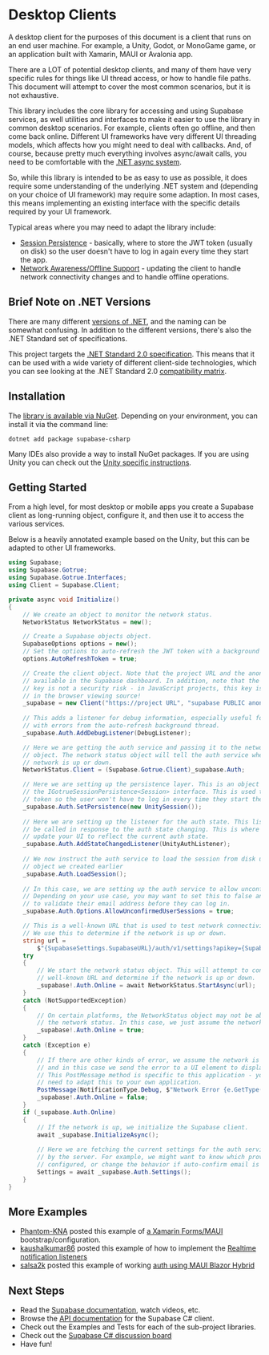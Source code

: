 # Desktop Clients

A desktop client for the purposes of this document is a client that runs on an
end user machine. For example, a Unity, Godot, or MonoGame game, or an application built with
Xamarin, MAUI or Avalonia app.

There are a LOT of potential desktop clients, and many of them have very specific rules for
things like UI thread access, or how to handle file paths. This document will attempt to
cover the most common scenarios, but it is not exhaustive.

This library includes the core library for accessing and using Supabase services, as well
utilities and interfaces to make it easier to use the library in common desktop scenarios.
For example, clients often go offline, and then come back online. Different UI frameworks
have very different UI threading models, which affects how you might need to deal with callbacks.
And, of course, because pretty much everything involves async/await calls, you need to be
comfortable with
the [.NET async system](https://learn.microsoft.com/en-us/dotnet/csharp/language-reference/keywords/async).

So, while this library is intended to be as easy to use as possible, it does require some
understanding of the underlying .NET system and (depending on your choice of UI framework)
may require some adaption. In most cases, this means implementing an existing interface
with the specific details required by your UI framework.

Typical areas where you may need to adapt the library include:

- [Session Persistence](SessionPersistence.md) - basically, where to store the JWT token (usually on disk)
  so the user doesn't have to log in again every time they start the app.
- [Network Awareness/Offline Support](OfflineSupport.md) - updating the client to handle
  network connectivity changes and to handle offline operations.

## Brief Note on .NET Versions

There are many different [versions of .NET](https://versionsof.net/), and the naming can be
somewhat confusing. In addition to the different versions, there's also the .NET Standard
set of specifications.

This project targets
the [.NET Standard 2.0 specification](https://learn.microsoft.com/en-us/dotnet/standard/net-standard?tabs=net-standard-2-0).
This means that it can be used with a wide variety of different client-side technologies,
which you can see looking at the .NET Standard
2.0 [compatibility matrix](https://learn.microsoft.com/en-us/dotnet/standard/net-standard?tabs=net-standard-2-0#net-implementation-support).

## Installation

The [library is available via NuGet](https://www.nuget.org/packages/supabase-csharp). Depending on your
environment, you can install it via the command line:

```
dotnet add package supabase-csharp
```

Many IDEs also provide a way to install NuGet packages. If you are using Unity you can check out
the [Unity specific instructions](Unity.md).

## Getting Started

From a high level, for most desktop or mobile apps you create a Supabase client as long-running
object, configure it, and then use it to access the various services.

Below is a heavily annotated example based on the Unity, but this can be adapted to other
UI frameworks.

```csharp
using Supabase;
using Supabase.Gotrue;
using Supabase.Gotrue.Interfaces;
using Client = Supabase.Client;

private async void Initialize()
{
	// We create an object to monitor the network status.
    NetworkStatus NetworkStatus = new();

    // Create a Supabase objects object.
    SupabaseOptions options = new();
    // Set the options to auto-refresh the JWT token with a background thread.
    options.AutoRefreshToken = true;

    // Create the client object. Note that the project URL and the anon key are
    // available in the Supabase dashboard. In addition, note that the public anon
    // key is not a security risk - in JavaScript projects, this key is visible
    // in the browser viewing source!
    _supabase = new Client("https://project URL", "supabase PUBLIC anon key", options);
    
    // This adds a listener for debug information, especially useful for dealing
    // with errors from the auto-refresh background thread.
    _supabase.Auth.AddDebugListener(DebugListener);

    // Here we are getting the auth service and passing it to the network status
    // object. The network status object will tell the auth service when the
    // network is up or down.
    NetworkStatus.Client = (Supabase.Gotrue.Client)_supabase.Auth;

    // Here we are setting up the persistence layer. This is an object that implements
    // the IGotrueSessionPersistence<Session> interface. This is used to store the JWT 
    // token so the user won't have to log in every time they start the app.
    _supabase.Auth.SetPersistence(new UnitySession());
    
    // Here we are setting up the listener for the auth state. This listener will
    // be called in response to the auth state changing. This is where you would
    // update your UI to reflect the current auth state.
    _supabase.Auth.AddStateChangedListener(UnityAuthListener);
    
    // We now instruct the auth service to load the session from disk using the persistence
    // object we created earlier
    _supabase.Auth.LoadSession();
    
    // In this case, we are setting up the auth service to allow unconfirmed user sessions.
    // Depending on your use case, you may want to set this to false and require the user
    // to validate their email address before they can log in.
    _supabase.Auth.Options.AllowUnconfirmedUserSessions = true;

    // This is a well-known URL that is used to test network connectivity.
    // We use this to determine if the network is up or down.
    string url =
        $"{SupabaseSettings.SupabaseURL}/auth/v1/settings?apikey={SupabaseSettings.SupabaseAnonKey}";
    try
    {
        // We start the network status object. This will attempt to connect to the
        // well-known URL and determine if the network is up or down.
        _supabase!.Auth.Online = await NetworkStatus.StartAsync(url);
    }
    catch (NotSupportedException)
    {
        // On certain platforms, the NetworkStatus object may not be able to determine
        // the network status. In this case, we just assume the network is up.
        _supabase!.Auth.Online = true;
    }
    catch (Exception e)
    {
        // If there are other kinds of error, we assume the network is down,
        // and in this case we send the error to a UI element to display to the user.
        // This PostMessage method is specific to this application - you will
        // need to adapt this to your own application.
        PostMessage(NotificationType.Debug, $"Network Error {e.GetType()}", e);
        _supabase!.Auth.Online = false;
    }
    if (_supabase.Auth.Online)
    {
        // If the network is up, we initialize the Supabase client.
        await _supabase.InitializeAsync();
        
        // Here we are fetching the current settings for the auth service as exposed
        // by the server. For example, we might want to know which providers have been
        // configured, or change the behavior if auto-confirm email is turned off or on.
        Settings = await _supabase.Auth.Settings();
    }
}
```

## More Examples

- [Phantom-KNA](https://gist.github.com/Phantom-KNA)
  posted this example of [a Xamarin Forms/MAUI](https://gist.github.com/Phantom-KNA/0eabbbe52076370489d0ecbf73f0a6c6)
  bootstrap/configuration.
- [kaushalkumar86](https://github.com/kaushalkumar86) posted this 
example of how to implement the [Realtime notification listeners](https://github.com/supabase-community/realtime-csharp/issues/34#issuecomment-1696985179)
- [salsa2k](https://github.com/salsa2k) posted this example of working [auth using MAUI Blazor Hybrid](https://github.com/supabase-community/supabase-csharp/discussions/83#discussioncomment-6863545)

## Next Steps

- Read the [Supabase documentation](https://supabase.com/docs), watch videos, etc.
- Browse the [API documentation](https://supabase-community.github.io/supabase-csharp/api/Supabase.html) for the
  Supabase C# client.
- Check out the Examples and Tests for each of the sub-project libraries.
- Check out the [Supabase C# discussion board](https://github.com/supabase-community/supabase-csharp/discussions)
- Have fun!

